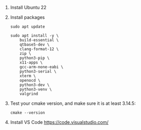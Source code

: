 1. Install Ubuntu 22

1. Install packages
    ```
    sudo apt update

    sudo apt install -y \
        build-essential \
        qtbase5-dev \
        clang-format-12 \
        zip \
        python3-pip \
        x11-apps \
        gcc-arm-none-eabi \
        python3-serial \
        xterm \
        openocd \
        python3-dev \
        python3-venv \
        valgrind
    ```

1. Test your cmake version, and make sure it is at least 3.14.5:
    ```
    cmake --version
    ```

1. Install VS Code <https://code.visualstudio.com/>



